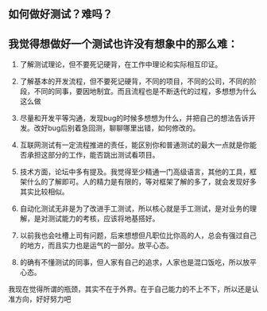 如何做好测试？难吗？
---
我觉得想做好一个测试也许没有想象中的那么难：
---
1. 了解测试理论，但不要死记硬背，在工作中理论和实际相互印证。

2. 了解基本的开发流程，但不要死记硬背，不同的项目，不同的公司，不同的阶段，不同的同事，要因地制宜。而且流程也是不断迭代的过程，多想想为什么这么做

3. 尽量和开发平等沟通，发现bug的时候多想想为什么，并把自己的想法告诉开发。改好bug后别着急回测，聊聊哪里出错，如何修改的。

4. 互联网测试有一定流程推进的责任，能区别你和普通测试的最大一点就是你能否承担这部分的工作，能否跳出测试看项目。

5. 技术方面，论坛中多有提及。我觉得至少精通一门高级语言，其他的工具，框架什么的了解即可。人的精力是有限的，等对框架了解的多了，就会发现好多其实比较相似。

6. 自动化测试无非是为了改进手工测试，所以核心就是手工测试，是对业务的理解，是对测试能力的考核，应该将地基搭好。

7. 以前我也会吐槽上司有问题，后来想想但凡职位比你高的人，总会有强过自己的地方，而且实力也是运气的一部分。放平心态。

8. 的确有不懂测试的同事，但人家有自己的追求，人家也是混口饭吃，所以放平心态。

我现在觉得所谓的瓶颈，其实不在于外界。在于自己能力的不上不下，所以还是认准方向，好好努力吧
